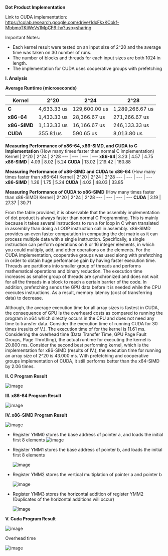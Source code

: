 **Dot Product Implementation**

Link to CUDA implementation: https://colab.research.google.com/drive/1dxFkxKCokf-MbbmoTKiWeVs1MpCF6-hx?usp=sharing

Important Notes:
- Each kernel result were tested on an input size of 2^20 and the average time was taken on 30 number of runs.
- The number of blocks and threads for each input sizes are both 1024 in length.
- The implementation for CUDA uses cooperative groups with prefetching

**I. Analysis**

**Average Runtime (microseconds)**

 Kernel | 2^20 | 2^24 | 2^28
--- | --- | --- | ---
**C** | 4,633.33 us | 129,600.00 us | 1,289,266.67 us 
**x86-64**| 1,433.33 us | 28,366.67 us | 271,266.67 us
**x86-SIMD** | 1,133.33 us | 16,166.67 us | 246,133.33 us 
**CUDA** | 355.81us | 590.65 us | 8,013.80 us

**Measuring Performance of x86-64, x86-SIMD, and CUDA to C Implementation**
(How many times faster than normal C implementation)
 Kernel | 2^20 | 2^24 | 2^28
--- | --- | --- | ---
**x86-64**| 3.23 | 4.57 | 4.75
**x86-SIMD** | 4.09 | 8.02 | 5.24 
**CUDA** | 13.02 | 219.42 | 160.88  

**Measuring Performance of x86-SIMD and CUDA to x86-64**
(How many times faster than x86-64)
 Kernel | 2^20 | 2^24 | 2^28
--- | --- | --- | ---
**x86-SIMD** | 1.26 | 1.75 | 5.24 
**CUDA** | 4.02 | 48.03 | 33.85

**Measuring Performance of CUDA to x86-SIMD**
(How many times faster than x86-SIMD)
 Kernel | 2^20 | 2^24 | 2^28
--- | --- | --- | ---
**CUDA** | 3.19 | 27.37 | 30.71

   From the table provided, it is observable that the assembly implementation of dot product is always faster than normal C Programming. This is mainly because it takes several instructions to run a for loop in C when translated in assembly than doing a LOOP instruction call in assembly. x86-SIMD provides an even faster computation in computing the dot matrix as it can process multiple data with a single instruction. Specifically, a single instruction can perform operations on 8 or 16 integer elements, in which you could multiply, add, and other operations on the elements. For the CUDA implementation, cooperative groups was used along with prefetching in order to obtain huge perfomance gain by having faster execution time. Threads are partitions into smaller group of threads and performs mathematical operations and binary reduction. The execution time increases as smaller group of threads are synchronized and does not wait for all the threads in a block to reach a certain barrier of the code. In addition, prefetching sends the GPU data before it is needed while the CPU executes instructions. As a result, memory latency (cost of transferring data) to decrease. 

   Although, the average execution time for all array sizes is fastest in CUDA, the consequence of GPU is the overheard costs as compared to running the program in x64 which directly occurs in the CPU and does not need any time to transfer data. Consider the execution time of running CUDA for 30 times (results of V.). The execution time of for the kernel is 11.61 ms. Considering the overhead time (Data Transfer Time, GPU Page Fault Groups, Page Throttling), the actual runtime for executing the kernel is 20.800 ms. Consider the second best performing kernel, which is the implementation for x86-SIMD (results of IV.), the execution time for running an array size of 2^20 is 43.000 ms. With prefetching and cooperative groups implementation of CUDA, it still performs better than the x64-SIMD by 2.06 times. 

**II. C Program  Result**

![image](https://github.com/falarion08/Dot-Product-Implementation/assets/113824865/2e0893d5-265c-4f5f-9e73-ed5d70546ab6)

**III. x86-64 Program Result**

![image](https://github.com/falarion08/Dot-Product-Implementation/assets/113824865/b1d023c4-1d6c-468a-a2c2-684e6c9888ee)


**IV. x86-SIMD Program Result**

![image](https://github.com/falarion08/Dot-Product-Implementation/assets/113824865/44a2b189-39b8-410c-96e9-aae4b78eaaba)

- Register YMM0 stores the base address of pointer a, and loads the initial first 8 elements
![image](https://github.com/falarion08/Dot-Product-Implementation/assets/113824865/69c3b4ba-ff65-4dce-a201-fa0d2ddd479b)

- Register YMM1 stores the base address of pointer b, and loads the initial first 8 elements

  ![image](https://github.com/falarion08/Dot-Product-Implementation/assets/113824865/25bdff36-b353-477c-8813-0e2472e2bf23)

- Register YMM2 stores the vertical multiplation of pointer a and pointer b

  ![image](https://github.com/falarion08/Dot-Product-Implementation/assets/113824865/f7b61922-4d95-4832-90b1-442e4e2163bf)

- Register YMM3 stores the horizontal addition of register YMM2 (Duplicates of the horizontal additions will occur)

  ![image](https://github.com/falarion08/Dot-Product-Implementation/assets/113824865/9d9da813-c8f1-4283-91f0-e790e18d8bb0)


**V. Cuda Program Result**

![image](https://github.com/falarion08/Dot-Product-Implementation/assets/113824865/bed41d84-9699-4ff8-a113-ceb91ced3795)

Overhead time 

![image](https://github.com/falarion08/Dot-Product-Implementation/assets/113824865/1ed7fe60-8d0b-47aa-8d81-6ce7a7595871)
